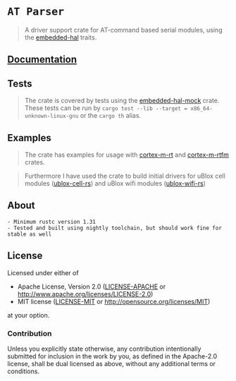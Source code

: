 # `AT Parser`

> A driver support crate for AT-command based serial modules, using the [embedded-hal] traits.


[embedded-hal]: https://crates.io/crates/embedded-hal

## [Documentation](https://docs.rs/at-rs/latest/at-rs/)

## Tests

> The crate is covered by tests using the [embedded-hal-mock] crate. These tests can be run by `cargo test --lib --target = x86_64-unknown-linux-gnu` or the `cargo th` alias.

[embedded-hal-mock]: https://crates.io/crates/embedded-hal-mock

## Examples

> The crate has examples for usage with [cortex-m-rt] and [cortex-m-rtfm] crates.

> Furthermore I have used the crate to build initial drivers for uBlox cell modules ([ublox-cell-rs]) and uBlox wifi modules ([ublox-wifi-rs])

[cortex-m-rt]: https://crates.io/crates/cortex-m-rt
[cortex-m-rtfm]: https://crates.io/crates/cortex-m-rtfm
[ublox-wifi-rs]: https://crates.io/crates/ublox-wifi-rs
[ublox-cell-rs]: https://crates.io/crates/ublox-cell-rs

## About

    - Minimum rustc version 1.31
    - Tested and built using nightly toolchain, but should work fine for stable as well

## License

Licensed under either of

- Apache License, Version 2.0 ([LICENSE-APACHE](LICENSE-APACHE) or
  http://www.apache.org/licenses/LICENSE-2.0)
- MIT license ([LICENSE-MIT](LICENSE-MIT) or http://opensource.org/licenses/MIT)

at your option.

### Contribution

Unless you explicitly state otherwise, any contribution intentionally submitted
for inclusion in the work by you, as defined in the Apache-2.0 license, shall be
dual licensed as above, without any additional terms or conditions.
